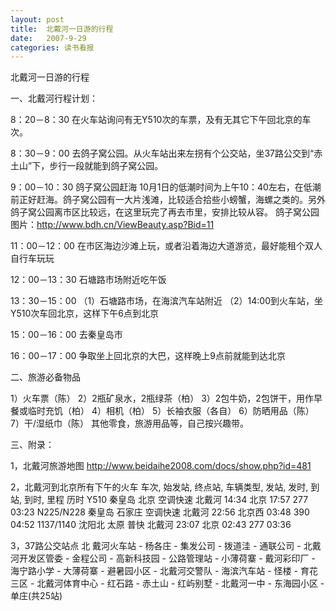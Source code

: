 ```yaml
---
layout: post
title:  北戴河一日游的行程
date:   2007-9-29
categories: 读书看报
---
```

北戴河一日游的行程

一、北戴河行程计划：

8：20－8：30  在火车站询问有无Y510次的车票，及有无其它下午回北京的车次。

8：30－9：00  去鸽子窝公园。从火车站出来左拐有个公交站，坐37路公交到“赤土山”下，步行一段就能到鸽子窝公园。

9：00－10：30 鸽子窝公园赶海
10月1日的低潮时间为上午10：40左右，在低潮前正好赶海。鸽子窝公园有一大片浅滩，比较适合拾些小螃蟹，海螺之类的。另外鸽子窝公园离市区比较远，在这里玩完了再去市里，安排比较从容。
鸽子窝公园图片：http://www.bdh.cn/ViewBeauty.asp?Bid=11

11：00－12：00  在市区海边沙滩上玩，或者沿着海边大道游览，最好能租个双人自行车玩玩

12：00－13：30  石塘路市场附近吃午饭

13：30－15：00  （1）石塘路市场，在海滨汽车站附近
（2）14:00到火车站，坐Y510次车回北京，这样下午6点到北京

15：00－16：00  去秦皇岛市

16：00－17：00  争取坐上回北京的大巴，这样晚上9点前就能到达北京

二、旅游必备物品

1）火车票（陈）
2）2瓶矿泉水，2瓶绿茶（柏）
3）2包牛奶，2包饼干，用作早餐或临时充饥（柏）
4）相机（柏）
5）长袖衣服（各自）
6）防晒用品（陈）
7）干/湿纸巾（陈）
其他零食，旅游用品等，自己按兴趣带。

三、附录：

1，北戴河旅游地图
http://www.beidaihe2008.com/docs/show.php?id=481

2，北戴河到北京所有下午的火车
车次,   始发站, 终点站, 车辆类型,  发站,  发时,  到站,  到时,  里程 历时
Y510  秦皇岛 北京 空调快速 北戴河 14:34 北京 17:57 277 03:23
N225/N228 秦皇岛 石家庄 空调快速 北戴河 22:56 北京西 03:48 390 04:52
1137/1140 沈阳北 太原 普快  北戴河 23:07 北京 02:43 277 03:36

3，37路公交站点
北 戴河火车站 - 杨各庄 - 集发公司 - 拨道洼 - 通联公司 - 北戴河开发区管委 - 金程公司 - 高新科技园 - 公路管理站 - 小薄荷寨 - 戴河彩印厂 - 海宁路小学 - 大薄荷寨 - 避暑园小区 - 北戴河交警队 - 海滨汽车站 - 怪楼 - 育花三区 - 北戴河体育中心 - 红石路 - 赤土山 - 红屿别墅 - 北戴河一中 - 东海园小区 - 单庄(共25站)